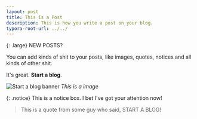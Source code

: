 ```yaml
---
layout: post
title: This Is a Post
description: This is how you write a post on your blog.
typora-root-url: ../../
---
```

{: .large}
NEW POSTS?

You can add kinds of shit to your  posts, like images, quotes, notices and all kinds of other shit.

It's  great. **Start a  blog**.

![Start a  blog banner](/assets/images/feature.webp)
*This is a  image*

{: .notice}
This is a  notice box. I bet I've got your attention now!

> This is a quote from some  guy who said, START A  BLOG!
